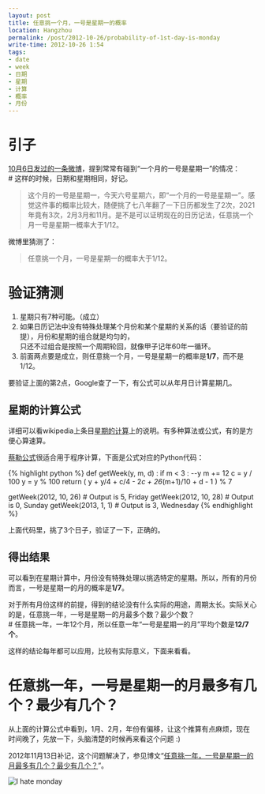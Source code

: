 ```yaml
---
layout: post
title: 任意挑一个月，一号是星期一的概率
location: Hangzhou
permalink: /post/2012-10-26/probability-of-1st-day-is-monday
write-time: 2012-10-26 1:54
tags:
- date
- week
- 日期
- 星期
- 计算
- 概率
- 月份
---
```


# 引子 

[10月6日发过的一条微博](http://weibo.com/1836334682/yFaXvd1V6 "10月6日发过的一条微博")，提到常常有碰到“一个月的一号是星期一”的情况：  
\# 这样的时候，日期和星期相同，好记。

> 这个月的一号是星期一，今天六号星期六，即“一个月的一号是星期一”。感觉这件事的概率比较大，随便挑了七八年翻了一下日历都发生了2次，2021年竟有3次，2月3月和11月。是不是可以证明现在的日历记法，任意挑一个月一号是星期一概率大于1/12。

微博里猜测了：

> 任意挑一个月，一号是星期一的概率大于1/12。

# 验证猜测

1. 星期只有7种可能。（成立）
2. 如果日历记法中没有特殊处理某个月份和某个星期的关系的话（要验证的前提），月份和星期的组合就是均匀的，  
只还不过组合是按照一个周期轮回，就像甲子记年60年一循环。
3. 前面两点要是成立，则任意挑一个月，一号是星期一的概率是**1/7**，而不是1/12。

要验证上面的第2点，Google查了一下，有公式可以从年月日计算星期几。

## 星期的计算公式

详细可以看wikipedia上条目[星期的计算](http://zh.wikipedia.org/zh-cn/%E6%98%9F%E6%9C%9F%E7%9A%84%E8%A8%88%E7%AE%97 "星期的计算")上的说明。有多种算法或公式，有的是方便心算速算。

[蔡勒公式](http://zh.wikipedia.org/zh-cn/%E6%98%9F%E6%9C%9F%E7%9A%84%E8%A8%88%E7%AE%97#.E8.94.A1.E5.8B.92.E5.85.AC.E5.BC.8F "蔡勒公式")很适合用于程序计算，下面是公式对应的Python代码：

{% highlight python %}
def getWeek(y, m, d) :
    if m < 3 :
        --y
        m += 12
    c = y / 100
    y = y % 100
    return ( y + y/4 + c/4 - 2*c + 26*(m+1)/10 + d - 1 ) % 7

getWeek(2012, 10, 26) # Output is 5, Friday
getWeek(2012, 10, 28) # Output is 0, Sunday
getWeek(2013, 1, 1) # Output is 3, Wednesday
{% endhighlight %}

上面代码里，挑了3个日子，验证了一下，正确的。

## 得出结果

可以看到在星期计算中，月份没有特殊处理以挑选特定的星期。所以，所有的月份而言，一号是星期一的月的概率是**1/7**。

对于所有月份这样的前提，得到的结论没有什么实际的用途，周期太长。实际关心的是，任意挑一年，一号是星期一的月最多个数？最少个数？  
\# 任意挑一年，一年12个月，所以任意一年“一号是星期一的月”平均个数是**12/7个**。

这样的结论每年都可以应用，比较有实际意义，下面来看看。

# 任意挑一年，一号是星期一的月最多有几个？最少有几个？

从上面的计算公式中看到，1月、2月，年份有偏移，让这个推算有点麻烦，现在时间晚了，先放一下，头脑清楚的时候再来看这个问题 :)

2012年11月13日补记，这个问题解决了，参见博文“[任意挑一年，一号是星期一的月最多有几个？最少有几个？](http://oldratlee.com/post/2012-11-13/40042469049 "任意挑一年，一号是星期一的月最多有几个？最少有几个？")”。

![I hate monday](http://m2.img.libdd.com/farm5/2012/1114/17/2D199338AFCB61655B05685FB0AD93115D9D4ADDCA3FD_300_297.JPEG "I hate monday")